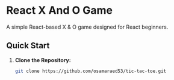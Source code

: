 # React X And O Game 

A simple React-based X & O game designed for React beginners.

## Quick Start

1. **Clone the Repository:**
   ```bash
   git clone https://github.com/osamaraed53/tic-tac-toe.git
